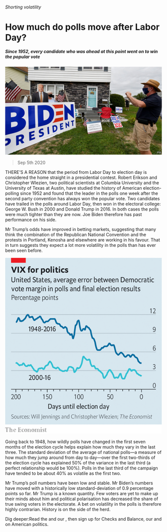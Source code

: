 ###### Shorting volatility

# How much do polls move after Labor Day? 

##### Since 1952, every candidate who was ahead at this point went on to win the popular vote 

![image](images/20200905_USP501.jpg) 

> Sep 5th 2020 

THERE’S A REASON that the period from Labor Day to election day is considered the home straight in a presidential contest. Robert Erikson and Christopher Wlezien, two political scientists at Columbia University and the University of Texas at Austin, have studied the history of American election-polling since 1952 and found that the leader in the polls one week after the second party convention has always won the popular vote. Two candidates have trailed in the polls around Labor Day, then won in the electoral college: George W. Bush in 2000 and Donald Trump in 2016. In both cases the polls were much tighter than they are now. Joe Biden therefore has past performance on his side.

Mr Trump’s odds have improved in betting markets, suggesting that many think the combination of the Republican National Convention and the protests in Portland, Kenosha and elsewhere are working in his favour. That in turn suggests they expect a lot more volatility in the polls than has ever been seen before.

![image](images/20200905_USC444.png) 


Going back to 1948, how wildly polls have changed in the first seven months of the election cycle helps explain how much they vary in the last three. The standard deviation of the average of national polls—a measure of how much they jump around from day to day—over the first two-thirds of the election cycle has explained 50% of the variance in the last third (a perfect relationship would be 100%). Polls in the last third of the campaign have tended to be about 40% as volatile as the first two.


Mr Trump’s poll numbers have been low and stable. Mr Biden’s numbers have moved with a historically low standard-deviation of 0.9 percentage points so far. Mr Trump is a known quantity. Few voters are yet to make up their minds about him and political polarisation has decreased the share of true swing voters in the electorate. A bet on volatility in the polls is therefore highly contrarian. History is on the side of the herd.

Dig deeper:Read the  and our , then sign up for Checks and Balance, our  and  on American politics.

